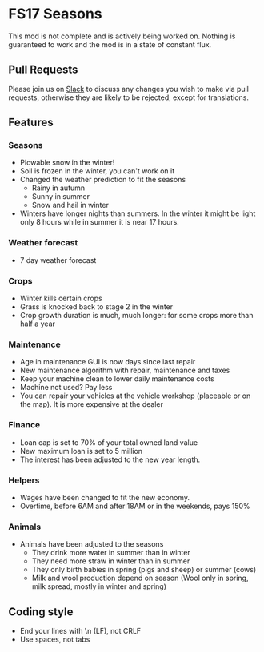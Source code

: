 # FS17 Seasons

This mod is not complete and is actively being worked on. Nothing is guaranteed to work and the mod is in a state of constant flux. 

## Pull Requests

Please join us on [Slack](http://realismus.joskuijpers.nl) to discuss any changes you wish to make via pull requests, otherwise they are likely to be rejected, except for translations. 

## Features

### Seasons
- Plowable snow in the winter!
- Soil is frozen in the winter, you can't work on it
- Changed the weather prediction to fit the seasons
  - Rainy in autumn
  - Sunny in summer
  - Snow and hail in winter
- Winters have longer nights than summers. In the winter it might be light only 8 hours while in summer it is near 17 hours.

### Weather forecast
- 7 day weather forecast

### Crops
- Winter kills certain crops
- Grass is knocked back to stage 2 in the winter
- Crop growth duration is much, much longer: for some crops more than half a year

### Maintenance
- Age in maintenance GUI is now days since last repair
- New maintenance algorithm with repair, maintenance and taxes
- Keep your machine clean to lower daily maintenance costs
- Machine not used? Pay less
- You can repair your vehicles at the vehicle workshop (placeable or on the map). It is more expensive at the dealer

### Finance
- Loan cap is set to 70% of your total owned land value
- New maximum loan is set to 5 million
- The interest has been adjusted to the new year length.

### Helpers
- Wages have been changed to fit the new economy.
- Overtime, before 6AM and after 18AM or in the weekends, pays 150%

### Animals
- Animals have been adjusted to the seasons
  - They drink more water in summer than in winter
  - They need more straw in winter than in summer
  - They only birth babies in spring (pigs and sheep) or summer (cows)
  - Milk and wool production depend on season (Wool only in spring, milk spread, mostly in winter and spring)

## Coding style

- End your lines with \n (LF), not CRLF
- Use spaces, not tabs
